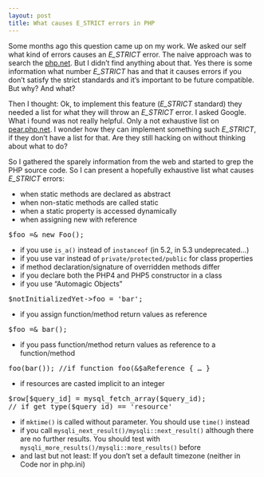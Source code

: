 ```yaml
---
layout: post
title: What causes E_STRICT errors in PHP
---
```


Some months ago  this question came up on  my work. We asked our  self what kind
of  errors causes  an _E_STRICT_  error. The  naive approach  was to  search the
[php.net][1].  But  I  didn’t  find  anything about  that.  Yes  there  is  some
information what  number _E_STRICT_ has and  that it causes errors  if you don’t
satisfy the  strict standards and  it’s important  to be future  compatible. But
why? And what?

Then I thought: Ok, to implement  this feature (_E_STRICT_ standard) they needed
a list  for what they  will throw  an _E_STRICT_ error.  I asked Google.  What i
found was not  really helpful. Only a not exhaustive  list on [pear.php.net][2].
I wonder how they can implement something  such _E_STRICT_, if they don’t have a
list for that. Are they still hacking on without thinking about what to do?

So I gathered the  sparely information from the web and started  to grep the PHP
source  code.  So  I  can  present  a  hopefully  exhaustive  list  what  causes
_E_STRICT_ errors:

- when static methods are declared as abstract
- when non-static methods are called static
- when a static property is accessed dynamically
- when assigning new with reference

<pre>$foo =& new Foo();</pre>

- if you use <code>is_a()</code> instead of <code>instanceof</code> (in 5.2, in 5.3 undeprecated&hellip;)
- if you use var instead of <code>private/protected/public</code> for class properties
- if method declaration/signature of overridden methods differ
- if you declare both the PHP4 and PHP5 constructor in a class
- if you use “Automagic Objects”

<pre>$notInitializedYet->foo = 'bar';</pre>

- if you assign function/method return values as reference

<pre>$foo =& bar();</pre>

- if you pass function/method return values as reference to a function/method

<pre>foo(bar()); //if function foo(&$aReference { &hellip; }</pre>

- if resources are casted implicit to an integer

<pre>$row[$query_id] = mysql_fetch_array($query_id);
// if get_type($query_id) == 'resource'</pre>

- if <code>mktime()</code> is called without parameter. You should use <code>time()</code> instead
- if you call <code>mysqli_next_result()/mysqli::next_result()</code> although there are no further results. You should test with <code>mysqli_more_results()/mysqli::more_results()</code> before
- and last but not least: If you don’t set a default timezone (neither in Code nor in php.ini)

[1]: http://php.net/
[2]: http://pear.php.net/
